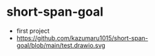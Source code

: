 # short-span-goal
- first project
- https://github.com/kazumaru1015/short-span-goal/blob/main/test.drawio.svg

